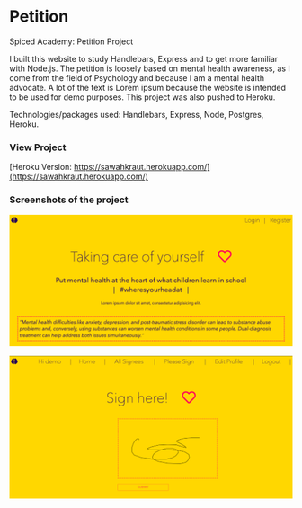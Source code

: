 # Petition

Spiced Academy: Petition Project

I built this website to study Handlebars, Express and to get more familiar with Node.js.
The petition is loosely based on mental health awareness, as I come from the field of Psychology and because I am a mental health advocate. A lot of the text is Lorem ipsum because the website is intended to be used for demo purposes.
This project was also pushed to Heroku.

Technologies/packages used: Handlebars, Express, Node, Postgres, Heroku.

### View Project

[Heroku Version: https://sawahkraut.herokuapp.com/](https://sawahkraut.herokuapp.com/)

### Screenshots of the project

![Screenshot](/screenshots/Screenshot1.png?raw=true "Screenshot 1")

![Screenshot](/screenshots/Screenshot2.png?raw=true "Screenshot 2")
